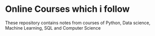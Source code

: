 # Online Courses which i follow
These repository contains notes from courses of Python, Data science, Machine Learning, SQL and Computer Science
